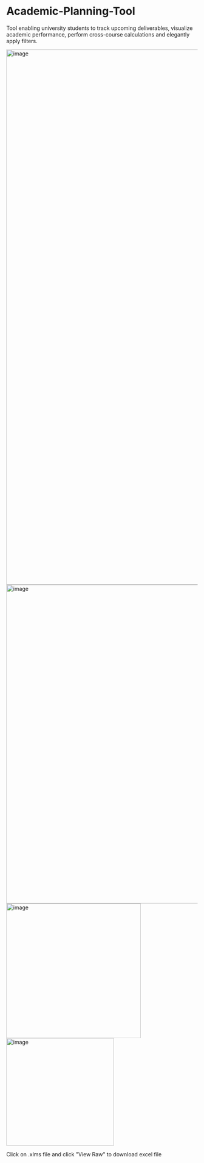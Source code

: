 # Academic-Planning-Tool
Tool enabling university students to track upcoming deliverables, visualize academic performance, perform cross-course calculations and elegantly apply filters.

<img width="1407" alt="image" src="https://user-images.githubusercontent.com/40481691/204227364-2148c4bc-0af9-4bc5-88e8-c9c677c22bb1.png">

<img width="838" alt="image" src="https://user-images.githubusercontent.com/40481691/204227513-645e5774-2e8f-4797-96d7-edc51a95c985.png">

<img width="354" alt="image" src="https://user-images.githubusercontent.com/40481691/204227601-70c0580b-5ede-4b1a-9207-da96f094e47a.png">

<img width="283" alt="image" src="https://user-images.githubusercontent.com/40481691/204227727-e227e7b7-e8e6-4041-9088-8825cba2960a.png">



Click on .xlms file and click "View Raw" to download excel file
